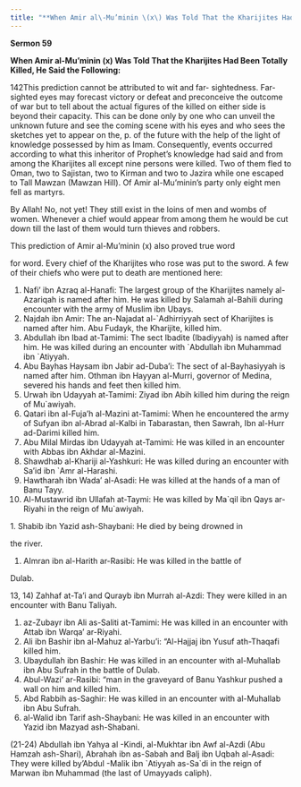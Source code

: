 ```yaml
---
title: "**When Amir al\-Mu’minin \(x\) Was Told That the Kharijites Had Been Totally Killed, He Said the Following:**" 
---
```

**Sermon 59**

**When Amir al\-Mu’minin \(x\) Was Told That the Kharijites Had Been Totally Killed, He Said the Following:**

142This prediction cannot be attributed to wit and far\- sightedness\. Far\-sighted eyes may forecast victory or defeat and preconceive the outcome of war but to tell about the actual figures of the killed on either side is beyond their capacity\. This can be done only by one who can unveil the unknown future and see the coming scene with his eyes and who sees the sketches yet to appear on the, p\. of the future with the help of the light of knowledge possessed by him as Imam\. Consequently, events occurred according to what this inheritor of Prophet’s knowledge had said and from among the Kharijites all except nine persons were killed\. Two of them fled to Oman, two to Sajistan, two to Kirman and two to Jazira while one escaped to Tall Mawzan \(Mawzan Hill\)\. Of Amir al\-Mu’minin’s party only eight men fell as martyrs\.

<a id="page436"></a>By Allah\! No, not yet\! They still exist in the loins of men and wombs of women\. Whenever a chief would appear from among them he would be cut down till the last of them would turn thieves and robbers\.

This prediction of Amir al\-Mu’minin \(x\) also proved true word

for word\. Every chief of the Kharijites who rose was put to the sword\. A few of their chiefs who were put to death are mentioned here:

1. Nafi’ ibn Azraq al\-Hanafi: The largest group of the Kharijites namely al\-Azariqah is named after him\. He was killed by Salamah al\-Bahili during encounter with the army of Muslim ibn Ubays\.
2. Najdah ibn Amir: The an\-Najadat al\-\`Adhirriyyah sect of Kharijites is named after him\. Abu Fudayk, the Kharijite, killed him\.
3. Abdullah ibn Ibad at\-Tamimi: The sect Ibadite \(Ibadiyyah\) is named after him\. He was killed during an encounter with \`Abdullah ibn Muhammad ibn \`Atiyyah\.
4. Abu Bayhas Haysam ibn Jabir ad\-Duba’i: The sect of al\-Bayhasiyyah is named after him\. Othman ibn Hayyan al\-Murri, governor of Medina, severed his hands and feet then killed him\.
5. Urwah ibn Udayyah at\-Tamimi: Ziyad ibn Abih killed him during the reign of Mu\`awiyah\.
6. Qatari ibn al\-Fuja’h al\-Mazini at\-Tamimi: When he encountered the army of Sufyan ibn al\-Abrad al\-Kalbi in Tabarastan, then Sawrah, Ibn al\-Hurr ad\-Darimi killed him\.
7. Abu Milal Mirdas ibn Udayyah at\-Tamimi: He was killed in an encounter with Abbas ibn Akhdar al\-Mazini\.
8. Shawdhab al\-Khariji al\-Yashkuri: He was killed during an encounter with Sa’id ibn \`Amr al\-Harashi\.
9. Hawtharah ibn Wada’ al\-Asadi: He was killed at the hands of a man of Banu Tayy\.
10. Al\-Mustawrid ibn Ullafah at\-Taymi: He was killed by Ma\`qil ibn Qays ar\-Riyahi in the reign of Mu\`awiyah\.

<a id="page437"></a>1. Shabib ibn Yazid ash\-Shaybani: He died by being drowned in

the river\.

1. AImran ibn al\-Harith ar\-Rasibi: He was killed in the battle of

Dulab\.

13, 14\) Zahhaf at\-Ta’i and Qurayb ibn Murrah al\-Azdi: They were killed in an encounter with Banu Taliyah\.

1. az\-Zubayr ibn Ali as\-Saliti at\-Tamimi: He was killed in an encounter with Attab ibn Warqa’ ar\-Riyahi\.
2. Ali ibn Bashir ibn al\-Mahuz al\-Yarbu’i: “Al\-Hajjaj ibn Yusuf ath\-Thaqafi killed him\.
3. Ubaydullah ibn Bashir: He was killed in an encounter with al\-Muhallab ibn Abu Sufrah in the battle of Dulab\.
4. Abul\-Wazi’ ar\-Rasibi: “man in the graveyard of Banu Yashkur pushed a wall on him and killed him\.
5. Abd Rabbih as\-Saghir: He was killed in an encounter with al\-Muhallab ibn Abu Sufrah\.
6. al\-Walid ibn Tarif ash\-Shaybani: He was killed in an encounter with Yazid ibn Mazyad ash\-Shabani\.

\(21\-24\) Abdullah ibn Yahya al \-Kindi, al\-Mukhtar ibn Awf al\-Azdi \(Abu Hamzah ash\-Shari\), Abrahah ibn as\-Sabah and Balj ibn Uqbah al\-Asadi: They were killed by’Abdul \-Malik ibn \`Atiyyah as\-Sa\`di in the reign of Marwan ibn Muhammad \(the last of Umayyads caliph\)\.

